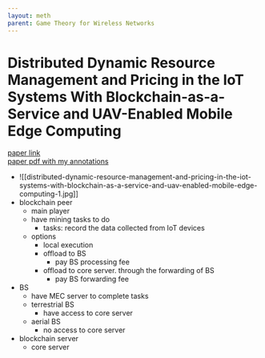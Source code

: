 ```yaml
---
layout: meth
parent: Game Theory for Wireless Networks
---
```


# Distributed Dynamic Resource Management and Pricing in the IoT Systems With Blockchain-as-a-Service and UAV-Enabled Mobile Edge Computing

[paper link](https://ieeexplore.ieee.org/document/8941139)  
[paper pdf with my annotations](Distributed_Dynamic_Resource_Management_and_Pricing_in_the_IoT_Systems_With_Blockchain-as-a-Service_and_UAV-Enabled_Mobile_Edge_Computing.pdf)

- ![[distributed-dynamic-resource-management-and-pricing-in-the-iot-systems-with-blockchain-as-a-service-and-uav-enabled-mobile-edge-computing-1.jpg]]
- blockchain peer
	- main player
	- have mining tasks to do
		- tasks: record the data collected from IoT devices
	- options
		- local execution
		- offload to BS
			- pay BS processing fee
		- offload to core server. through the forwarding of BS
			- pay BS forwarding fee
- BS
	- have MEC server to complete tasks
	- terrestrial BS
		- have access to core server
	- aerial BS
		- no access to core server
- blockchain server
	- core server